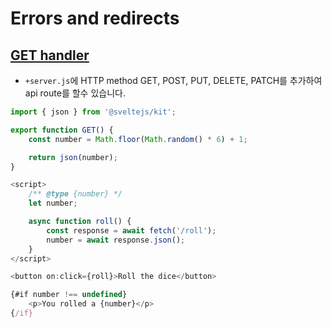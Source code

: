 # Errors and redirects

## [GET handler](https://learn.svelte.dev/tutorial/get-handlers)

* `+server.js`에 HTTP method GET, POST, PUT, DELETE, PATCH를 추가하여 api route를 할수 있습니다.

```js
import { json } from '@sveltejs/kit';

export function GET() {
	const number = Math.floor(Math.random() * 6) + 1;

	return json(number);
}
```

```js
<script>
	/** @type {number} */
	let number;

	async function roll() {
		const response = await fetch('/roll');
		number = await response.json();
	}
</script>

<button on:click={roll}>Roll the dice</button>

{#if number !== undefined}
	<p>You rolled a {number}</p>
{/if}
```